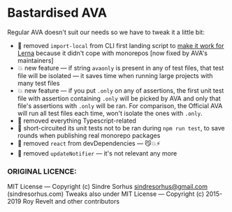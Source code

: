 # Bastardised AVA

Regular AVA doesn't suit our needs so we have to tweak it a little bit:

* 🔧 removed `import-local` from CLI first landing script to [make it work for Lerna](https://github.com/sindresorhus/import-local/issues/6) because it didn't cope with monorepos \[now fixed by AVA's maintainers]
* 💥 new feature — if string `avaonly` is present in any of test files, that test file will be isolated — it saves time when running large projects with many test files
* 💥 new feature — if you put `.only` on any of assertions, the first unit test file with assertion containing `.only` will be picked by AVA and only that file's assertions with `.only` will be ran. For comparison, the Official AVA will run all test files each time, won't isolate the ones with `.only`.
* 🔧 removed everything Typescript-related
* 🔧 short-circuited its unit tests not to be ran during `npm run test`, to save rounds when publishing real monorepo packages
* 🔧 removed `react` from devDependencies — 😼💥⚡️
* 🔧 removed `updateNotifier` — it's not relevant any more

### ORIGINAL LICENCE:
MIT License — Copyright (c) Sindre Sorhus <sindresorhus@gmail.com> (sindresorhus.com)
Tweaks also under MIT License — Copyright (c) 2015-2019 Roy Revelt and other contributors
